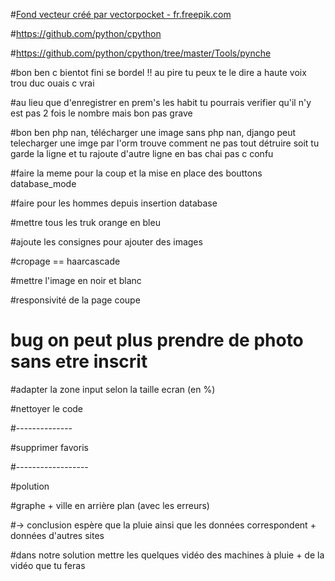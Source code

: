 
#<a href="https://fr.freepik.com/photos-vecteurs-libre/fond">Fond vecteur créé par vectorpocket - fr.freepik.com</a>

#https://github.com/python/cpython

#https://github.com/python/cpython/tree/master/Tools/pynche


#bon ben c bientot fini se bordel !! au pire tu peux te le dire a haute voix trou duc ouais c vrai

#au lieu que d'enregistrer en prem's les habit tu pourrais verifier qu'il n'y est pas 2 fois le nombre mais bon pas grave


#bon ben php nan, télécharger une image sans php nan, django peut telecharger une imge par l'orm trouve comment ne pas tout détruire soit tu garde la ligne et tu rajoute d'autre ligne en bas chai pas c confu

#faire la meme pour la coup et la mise en place des bouttons database_mode

#faire pour les hommes depuis insertion database 

#mettre tous les truk orange en bleu


#ajoute les consignes pour ajouter des images

#cropage == haarcascade

#mettre l'image en noir et blanc


#responsivité de la page coupe

# bug on peut plus prendre de photo sans etre inscrit

#adapter la zone input selon la taille ecran (en %)

#nettoyer le code









#--------------



#supprimer favoris



#------------------
























#polution


#graphe + ville en arrière plan (avec les erreurs) 

 #-> conclusion espère que la pluie ainsi que les données correspondent + données d'autres sites
  
#dans notre solution mettre les quelques vidéo des machines à pluie + de la vidéo que tu feras

